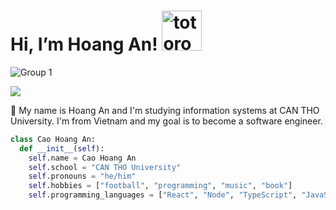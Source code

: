 # Hi, I’m Hoang An!   <img src="https://emoji.gg/assets/emoji/9085-totoro.png" width="64px" height="64px" alt="totoro">

![Group 1](https://user-images.githubusercontent.com/58461444/206890835-73790b59-6e7c-445b-ae82-ce2c7eaa07d0.png)

<a href=https://www.linkedin.com/in/anhoangcao02/> <img src="https://img.shields.io/badge/-LinkedIn-0e76a8?style=plastic&logo=linkedIn"> </a>


👨 My name is Hoang An and I'm studying information systems at CAN THO University. I'm from Vietnam and my goal is to become a software engineer.

```python
class Cao Hoang An:
  def __init__(self):
    self.name = Cao Hoang An
    self.school = "CAN THO University"
    self.pronouns = "he/him"
    self.hobbies = ["football", "programming", "music", "book"]
    self.programming_languages = ["React", "Node", "TypeScript", "JavaScript"]
```

